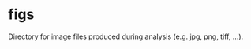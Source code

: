 figs
================

Directory for image files produced during analysis (e.g. jpg, png, tiff, ...).
